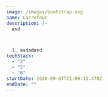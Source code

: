```yaml
---
image: /images/bootstrap.svg
name: Carrefour
description: |-
  asd 



  1. asdadasd
techStack:
  - "2"
  - "5"
  - "6"
startDate: 2020-09-07T21:09:13.478Z
endDate: ""
---
```

